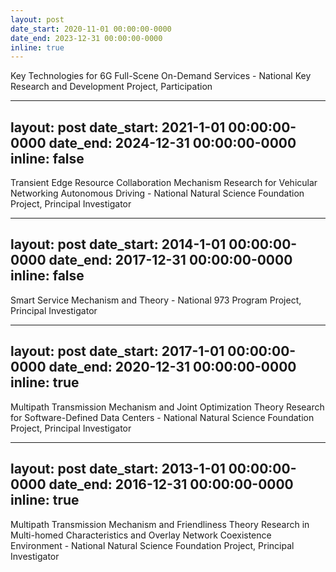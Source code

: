 ```yaml
---
layout: post
date_start: 2020-11-01 00:00:00-0000
date_end: 2023-12-31 00:00:00-0000
inline: true
---
```

Key Technologies for 6G Full-Scene On-Demand Services - National Key Research and Development Project, Participation

---
layout: post
date_start: 2021-1-01 00:00:00-0000
date_end: 2024-12-31 00:00:00-0000
inline: false
---
Transient Edge Resource Collaboration Mechanism Research for Vehicular Networking Autonomous Driving - National Natural Science Foundation Project, Principal Investigator

---
layout: post
date_start: 2014-1-01 00:00:00-0000
date_end: 2017-12-31 00:00:00-0000
inline: false
---
Smart Service Mechanism and Theory - National 973 Program Project, Principal Investigator

---
layout: post
date_start: 2017-1-01 00:00:00-0000
date_end: 2020-12-31 00:00:00-0000
inline: true
---
Multipath Transmission Mechanism and Joint Optimization Theory Research for Software-Defined Data Centers - National Natural Science Foundation Project, Principal Investigator

---
layout: post
date_start: 2013-1-01 00:00:00-0000
date_end: 2016-12-31 00:00:00-0000
inline: true
---
Multipath Transmission Mechanism and Friendliness Theory Research in Multi-homed Characteristics and Overlay Network Coexistence Environment - National Natural Science Foundation Project, Principal Investigator
